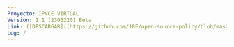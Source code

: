 ```yaml
---
Proyecto: IPVCE VIRTUAL
Version: 1.1 (2305220) Beta
Link: ([DESCARGAR]([https://github.com/18F/open-source-policy/blob/master/policy.md](https://github.com/MrJayrus/Hacksketch/raw/3b59e50051b99fc8f1b87a516645419752131d98/ipvce.apk)))
Log: /
---
```

